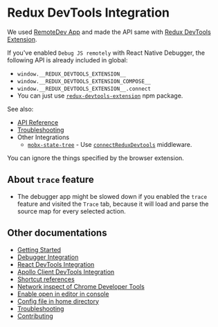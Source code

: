 # Redux DevTools Integration

We used [RemoteDev App](https://github.com/zalmoxisus/remotedev-app) and made the API same with [Redux DevTools Extension](https://github.com/zalmoxisus/redux-devtools-extension).

If you've enabled `Debug JS remotely` with React Native Debugger, the following API is already included in global:

- `window.__REDUX_DEVTOOLS_EXTENSION__`
- `window.__REDUX_DEVTOOLS_EXTENSION_COMPOSE__`
- `window.__REDUX_DEVTOOLS_EXTENSION__.connect`
- You can just use [`redux-devtools-extension`](https://www.npmjs.com/package/redux-devtools-extension) npm package.

See also:

- [API Reference](https://github.com/zalmoxisus/redux-devtools-extension/tree/master/docs/API)
- [Troubleshooting](https://github.com/zalmoxisus/redux-devtools-extension/blob/master/docs/Troubleshooting.md)
- Other Integrations
  - [`mobx-state-tree`](https://github.com/mobxjs/mobx-state-tree) - Use [`connectReduxDevtools`](https://github.com/mobxjs/mobx-state-tree/tree/3fc79b0b3ce7ad3e26d6bd5745fd9412d35c431c/packages/mst-middlewares#connectreduxdevtools) middleware.

You can ignore the things specified by the browser extension.

## About `trace` feature

- The debugger app might be slowed down if you enabled the `trace` feature and visited the `Trace` tab, because it will load and parse the source map for every selected action.

## Other documentations

- [Getting Started](getting-started.md)
- [Debugger Integration](debugger-integration.md)
- [React DevTools Integration](react-devtools-integration.md)
- [Apollo Client DevTools Integration](apollo-client-devtools-integration.md)
- [Shortcut references](shortcut-references.md)
- [Network inspect of Chrome Developer Tools](network-inspect-of-chrome-devtools.md)
- [Enable open in editor in console](enable-open-in-editor-in-console.md)
- [Config file in home directory](config-file-in-home-directory.md)
- [Troubleshooting](troubleshooting.md)
- [Contributing](contributing.md)
